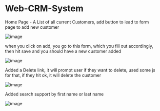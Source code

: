 # Web-CRM-System

Home Page - A List of all current Customers, add button to lead to form page to add new customer

![image](https://user-images.githubusercontent.com/67160882/172478220-f192da5e-6157-4482-bdfd-dc45e387440b.png)

when you click on add, you go to this form, which you fill out accordingly, then hit save and you should have a new customer added

![image](https://user-images.githubusercontent.com/67160882/172478396-6b24b8dd-03a8-49f9-9c63-01ed9724a3c8.png)

Added a Delete link, it will prompt user if they want to delete, used some js for that, if they hit ok, it will delete the customer

![image](https://user-images.githubusercontent.com/67160882/172478787-9e6279da-5f33-4d69-89bc-8637bfa100a1.png)

Added search support by first name or last name

![image](https://user-images.githubusercontent.com/67160882/173918672-95f1cc46-0d99-4ab2-9235-46afc46ba53b.png)
